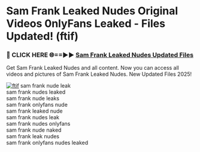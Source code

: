 # Sam Frank Leaked Nudes Original Videos 0nlyFans Leaked - Files Updated! (ftif)

<h3>🔴 CLICK HERE 🌐==►► <a href="https://tinyurl.com/4mcuefdz" rel="nofollow">Sam Frank Leaked Nudes Updated Files</a></h3>

Get Sam Frank Leaked Nudes and all content. Now you can access all videos and pictures of Sam Frank Leaked Nudes. New Updated Files 2025!

[![ftif](https://i.imgur.com/StAQSOY.gif)](https://tinyurl.com/4mcuefdz)
sam frank nude leak<br>
sam frank nudes leaked<br>
sam frank nude leaks<br>
sam frank onlyfans nude<br>
sam frank leaked nude<br>
sam frank nudes leak<br>
sam frank nudes onlyfans<br>
sam frank nude naked<br>
sam frank leak nudes<br>
sam frank onlyfans nudes leaked